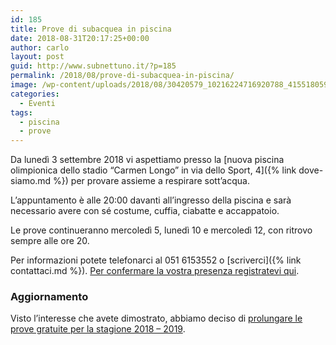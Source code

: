 ```yaml
---
id: 185
title: Prove di subacquea in piscina
date: 2018-08-31T20:17:25+00:00
author: carlo
layout: post
guid: http://www.subnettuno.it/?p=185
permalink: /2018/08/prove-di-subacquea-in-piscina/
image: /wp-content/uploads/2018/08/30420579_10216224716920788_4155180597659868351_o-1200x800.jpg
categories:
  - Eventi
tags:
  - piscina
  - prove
---
```


Da lunedì 3 settembre 2018 vi aspettiamo presso la [nuova piscina olimpionica dello stadio &#8220;Carmen Longo&#8221; in via dello Sport, 4]({% link dove-siamo.md %}) per provare assieme a respirare sott&#8217;acqua.

L&#8217;appuntamento è alle 20:00 davanti all&#8217;ingresso della piscina e sarà necessario avere con sé costume, cuffia, ciabatte e accappatoio.

Le prove continueranno mercoledì 5, lunedì 10 e mercoledì 12, con ritrovo sempre alle ore 20.

Per informazioni potete telefonarci al 051 6153552 o [scriverci]({% link contattaci.md %}). [Per confermare la vostra presenza registratevi qui](https://goo.gl/forms/tDkDJgCLklrSKNrp2).

### Aggiornamento

Visto l&#8217;interesse che avete dimostrato, abbiamo deciso di [prolungare le prove gratuite per la stagione 2018 &#8211; 2019](http://www.subnettuno.it/prove-gratuite-in-piscina/).
